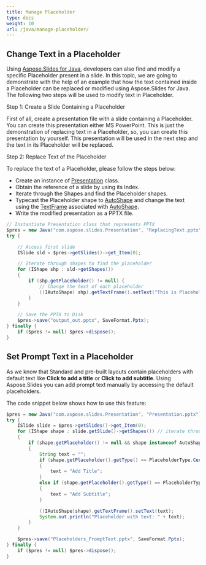 ```yaml
---
title: Manage Placeholder
type: docs
weight: 10
url: /java/manage-placeholder/
---
```


## **Change Text in a Placeholder**
Using [Aspose.Slides for Java](/slides/java/), developers can also find and modify a specific Placeholder present in a slide. In this topic, we are going to demonstrate with the help of an example that how the text contained inside a Placeholder can be replaced or modified using Aspose.Slides for Java. The following two steps will be used to modify text in Placeholder.

Step 1: Create a Slide Containing a Placeholder

First of all, create a presentation file with a slide containing a Placeholder. You can create this presentation either MS PowerPoint. This is just the demonstration of replacing text in a Placeholder, so, you can create this presentation by yourself. This presentation will be used in the next step and the text in its Placeholder will be replaced.

Step 2: Replace Text of the Placeholder

To replace the text of a Placeholder, please follow the steps below:

- Create an instance of [Presentation](https://apireference.aspose.com/slides/java/com.aspose.slides/Presentation) class.
- Obtain the reference of a slide by using its Index.
- Iterate through the Shapes and find the Placeholder shapes.
- Typecast the Placeholder shape to [AutoShape](https://apireference.aspose.com/slides/java/com.aspose.slides/AutoShape) and change the text using the [TextFrame](https://apireference.aspose.com/slides/java/com.aspose.slides/TextFrame) associated with [AutoShape](https://apireference.aspose.com/slides/java/com.aspose.slides/IAutoShape).
- Write the modified presentation as a PPTX file.

```java
// Instantiate Presentation class that represents PPTX
$pres = new Java("com.aspose.slides.Presentation", "ReplacingText.pptx");
try {

    // Access first slide
    ISlide sld = $pres->getSlides()->get_Item(0);

    // Iterate through shapes to find the placeholder
    for (IShape shp : sld->getShapes()) 
    {
        if (shp.getPlaceholder() != null) {
            // Change the text of each placeholder
            ((IAutoShape) shp).getTextFrame().setText("This is Placeholder");
        }
    }

    // Save the PPTX to Disk
    $pres->save("output_out.pptx", SaveFormat.Pptx);
} finally {
    if ($pres != null) $pres->dispose();
}
```

## **Set Prompt Text in a Placeholder**
As we know that Standard and pre-built layouts contain placeholders with default text like **Click to add a title** or **Click to add subtitle**. Using Aspose.Slides you can add prompt text manually by accessing the default placeholders.

The code snippet below shows how to use this feature:

```java
$pres = new Java("com.aspose.slides.Presentation", "Presentation.pptx");
try {
    ISlide slide = $pres->getSlides()->get_Item(0);
    for (IShape shape : slide.getSlide()->getShapes()) // iterate through the slide
    {
        if (shape.getPlaceholder() != null && shape instanceof AutoShape)
        {
            String text = "";
            if (shape.getPlaceholder().getType() == PlaceholderType.CenteredTitle) //PowerPoint displays "Click to add title". 
            {
                text = "Add Title";
            }
            else if (shape.getPlaceholder().getType() == PlaceholderType.Subtitle) //add subtitle.
            {
                text = "Add Subtitle";
            }

            ((IAutoShape)shape).getTextFrame().setText(text);
            System.out.println("Placeholder with text: " + text);
        }
    }

    $pres->save("Placeholders_PromptText.pptx", SaveFormat.Pptx);
} finally {
    if ($pres != null) $pres->dispose();
}
```
